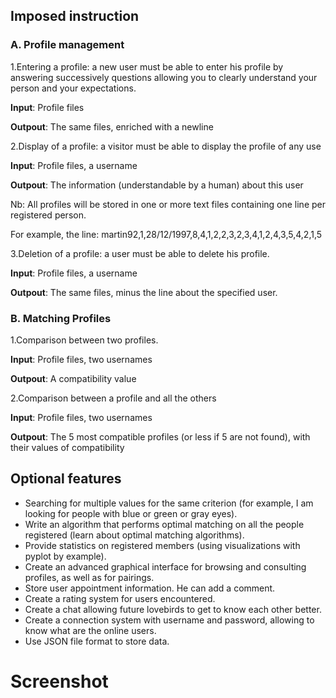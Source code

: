 ## Imposed instruction

### A. Profile management

1.Entering a profile: a new user must be able to enter his profile by answering successively
questions allowing you to clearly understand your person and your expectations.

**Input**: Profile files

**Outpout**: The same files, enriched with a newline

2.Display of a profile: a visitor must be able to display the profile of any use

**Input**: Profile files, a username

**Outpout**: The information (understandable by a human) about this user

Nb: All profiles will be stored in one or more text files containing one line per registered person.

For example, the line:
martin92,1,28/12/1997,8,4,1,2,2,3,2,3,4,1,2,4,3,5,4,2,1,5


3.Deletion of a profile: a user must be able to delete his profile.

**Input**: Profile files, a username

**Outpout**: The same files, minus the line about the specified user.


### B. Matching Profiles

1.Comparison between two profiles.

**Input**: Profile files, two usernames

**Outpout**: A compatibility value

2.Comparison between a profile and all the others


**Input**: Profile files, two usernames

**Outpout**: The 5 most compatible profiles (or less if 5 are not found), with their values
of compatibility


## Optional features
- Searching for multiple values ​​for the same criterion (for example, I am looking for people with blue or green or gray eyes).
- Write an algorithm that performs optimal matching on all the people registered (learn about optimal matching algorithms).
- Provide statistics on registered members (using visualizations with pyplot by example).
- Create an advanced graphical interface for browsing and consulting profiles, as well as for pairings.
- Store user appointment information. He can add a comment.
- Create a rating system for users encountered.
- Create a chat allowing future lovebirds to get to know each other better.
- Create a connection system with username and password, allowing to know what are the online users.
- Use JSON file format to store data.

# Screenshot
